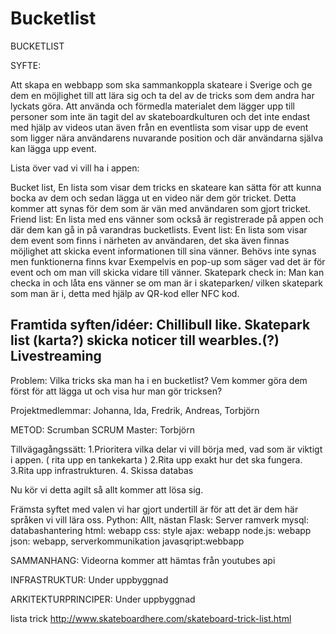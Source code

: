 # Bucketlist





BUCKETLIST

SYFTE:

Att skapa en webbapp som ska sammankoppla skateare i Sverige och ge dem en möjlighet till att lära sig och ta del av de tricks som dem andra har lyckats göra. Att använda och förmedla materialet dem lägger upp till personer som inte än tagit del av skateboardkulturen och det inte endast med hjälp av videos utan även från en eventlista som visar upp de event som ligger nära användarens nuvarande position och där användarna själva kan lägga upp event. 

Lista över vad vi vill ha i appen:

Bucket list, En lista som visar dem tricks en skateare kan sätta för att kunna bocka av dem och sedan lägga ut en video när dem gör tricket. Detta kommer att synas för dem som är vän med användaren som gjort tricket.
Friend list: En lista med ens vänner som också är registrerade på appen och där dem kan gå in på varandras bucketlists.
Event list: En lista som visar dem event som finns i närheten av användaren, det ska även finnas möjlighet att skicka event informationen till sina vänner. Behövs inte synas men funktionerna finns kvar Exempelvis en pop-up som säger vad det är för event och om man vill skicka vidare till vänner.
Skatepark check in: Man kan checka in och låta ens vänner se om man är i skateparken/ vilken skatepark som man är i, detta med hjälp av  QR-kod eller NFC kod. 

Framtida syften/idéer:
Chillibull like.
            Skatepark list (karta?)
	skicka noticer till wearbles.(?)
	Livestreaming
------------------------------------------------------------------------------------------------------------------------


Problem:
Vilka tricks ska man ha i en bucketlist?
Vem kommer göra dem först för att lägga ut och visa hur man gör tricksen?

Projektmedlemmar: Johanna, Ida, Fredrik, Andreas, Torbjörn

METOD: Scrumban
SCRUM Master: Torbjörn

Tillvägagångssätt: 
1.Prioritera vilka delar vi vill börja med, vad som är viktigt i appen. ( rita upp en tankekarta )
2.Rita upp exakt hur det ska fungera.
3.Rita upp infrastrukturen. 
4. Skissa databas

Nu kör vi detta agilt så allt kommer att lösa sig.




Främsta syftet med valen vi har gjort undertill är för att det är dem här språken vi vill lära oss.
Python: Allt, nästan
Flask: Server ramverk
mysql: databashantering
html: webapp
css: style
ajax: webapp
node.js: webapp
json: webapp, serverkommunikation
javasqript:webbapp 

SAMMANHANG:
Videorna kommer att hämtas från youtubes api

INFRASTRUKTUR:
Under uppbyggnad

ARKITEKTURPRINCIPER:
Under uppbyggnad   


lista trick
http://www.skateboardhere.com/skateboard-trick-list.html

